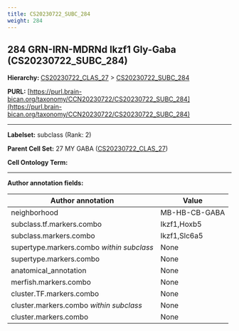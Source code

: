 ```yaml
---
title: CS20230722_SUBC_284
weight: 284
---
```

## 284 GRN-IRN-MDRNd Ikzf1 Gly-Gaba (CS20230722_SUBC_284)
<b>Hierarchy: </b>
[CS20230722_CLAS_27](../CS20230722_CLAS_27) >
[CS20230722_SUBC_284](../CS20230722_SUBC_284)

**PURL:** [https://purl.brain-bican.org/taxonomy/CCN20230722/CS20230722_SUBC_284](https://purl.brain-bican.org/taxonomy/CCN20230722/CS20230722_SUBC_284)

---


**Labelset:** subclass (Rank: 2)

**Parent Cell Set:** 27 MY GABA ([CS20230722_CLAS_27](../CS20230722_CLAS_27))



**Cell Ontology Term:** 

[MARKER GENES.]: #


---

[TRANSFERRED ANNOTATIONS.]: #


[AUTHOR ANNOTATION FIELDS.]: #


**Author annotation fields:**

| Author annotation | Value |
|-------------------|-------|
|neighborhood|MB-HB-CB-GABA|
|subclass.tf.markers.combo|Ikzf1,Hoxb5|
|subclass.markers.combo|Ikzf1,Slc6a5|
|supertype.markers.combo _within subclass_|None|
|supertype.markers.combo|None|
|anatomical_annotation|None|
|merfish.markers.combo|None|
|cluster.TF.markers.combo|None|
|cluster.markers.combo _within subclass_|None|
|cluster.markers.combo|None|
